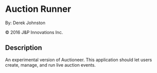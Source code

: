 # Auction Runner

By: Derek Johnston

&copy; 2016 J&P Innovations Inc.

## Description
An experimental version of Auctioneer. This application should let users create, manage, and run live auction events.
